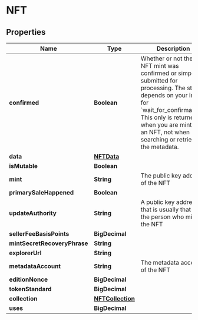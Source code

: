 

# NFT


## Properties

Name | Type | Description | Notes
------------ | ------------- | ------------- | -------------
**confirmed** | **Boolean** | Whether or not the NFT mint was confirmed or simply submitted for processing. The status depends on your input for &#x60;wait_for_confirmation&#x60;. This only is returned when you are minting an NFT, not when searching or retrieving the metadata. |  [optional]
**data** | [**NFTData**](NFTData.md) |  |  [optional]
**isMutable** | **Boolean** |  |  [optional]
**mint** | **String** | The public key address of the NFT  |  [optional]
**primarySaleHappened** | **Boolean** |  |  [optional]
**updateAuthority** | **String** | A public key address that is usually that of the person who minted the NFT  |  [optional]
**sellerFeeBasisPoints** | **BigDecimal** |  |  [optional]
**mintSecretRecoveryPhrase** | **String** |  |  [optional]
**explorerUrl** | **String** |  |  [optional]
**metadataAccount** | **String** | The metadata account of the NFT  |  [optional]
**editionNonce** | **BigDecimal** |  |  [optional]
**tokenStandard** | **BigDecimal** |  |  [optional]
**collection** | [**NFTCollection**](NFTCollection.md) |  |  [optional]
**uses** | **BigDecimal** |  |  [optional]



